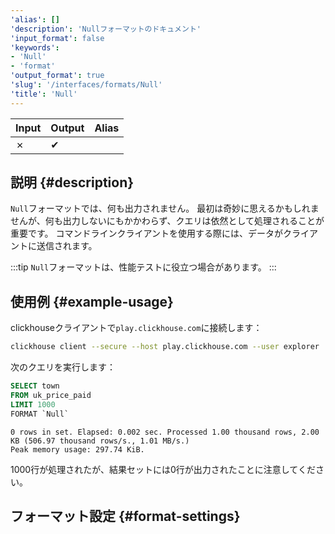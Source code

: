```yaml
---
'alias': []
'description': 'Nullフォーマットのドキュメント'
'input_format': false
'keywords':
- 'Null'
- 'format'
'output_format': true
'slug': '/interfaces/formats/Null'
'title': 'Null'
---
```




| Input | Output | Alias |
|-------|--------|-------|
| ✗     | ✔      |       |

## 説明 {#description}

`Null`フォーマットでは、何も出力されません。 
最初は奇妙に思えるかもしれませんが、何も出力しないにもかかわらず、クエリは依然として処理されることが重要です。 
コマンドラインクライアントを使用する際には、データがクライアントに送信されます。

:::tip
`Null`フォーマットは、性能テストに役立つ場合があります。
:::

## 使用例 {#example-usage}

clickhouseクライアントで`play.clickhouse.com`に接続します：

```bash
clickhouse client --secure --host play.clickhouse.com --user explorer
```

次のクエリを実行します：

```sql title="クエリ"
SELECT town
FROM uk_price_paid
LIMIT 1000
FORMAT `Null`
```

```response title="レスポンス"
0 rows in set. Elapsed: 0.002 sec. Processed 1.00 thousand rows, 2.00 KB (506.97 thousand rows/s., 1.01 MB/s.)
Peak memory usage: 297.74 KiB.
```

1000行が処理されたが、結果セットには0行が出力されたことに注意してください。

## フォーマット設定 {#format-settings}
